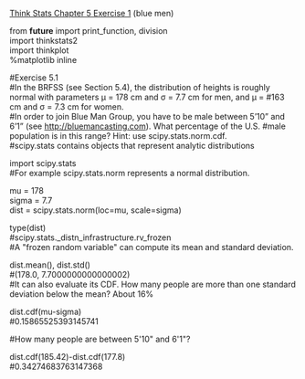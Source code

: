 [Think Stats Chapter 5 Exercise 1](http://greenteapress.com/thinkstats2/html/thinkstats2006.html#toc50) (blue men)

from __future__ import print_function, division  
import thinkstats2  
import thinkplot  
%matplotlib inline  

#Exercise 5.1  
#In the BRFSS (see Section 5.4), the distribution of heights is roughly normal with parameters µ = 178 cm and σ = 7.7 cm for men, and µ = #163 cm and σ = 7.3 cm for women.  
#In order to join Blue Man Group, you have to be male between 5’10” and 6’1” (see http://bluemancasting.com). What percentage of the U.S.  #male population is in this range? Hint: use scipy.stats.norm.cdf.  
#scipy.stats contains objects that represent analytic distributions  

import scipy.stats  
#For example scipy.stats.norm represents a normal distribution.  

mu = 178  
sigma = 7.7  
dist = scipy.stats.norm(loc=mu, scale=sigma)  

type(dist)  
#scipy.stats._distn_infrastructure.rv_frozen  
#A "frozen random variable" can compute its mean and standard deviation.  

dist.mean(), dist.std()  
#(178.0, 7.7000000000000002)  
#It can also evaluate its CDF. How many people are more than one standard deviation below the mean? About 16%

dist.cdf(mu-sigma)  
#0.15865525393145741  

#How many people are between 5'10" and 6'1"?  

dist.cdf(185.42)-dist.cdf(177.8)  
#0.34274683763147368  
